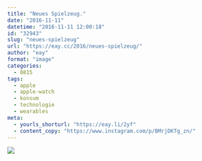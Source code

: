 ```yaml
---
title: "Neues Spielzeug."
date: "2016-11-11"
datetime: "2016-11-11 12:00:18"
id: "32943"
slug: "neues-spielzeug"
url: "https://eay.cc/2016/neues-spielzeug/"
author: "eay"
format: "image"
categories:
  - 0815
tags:
  - apple
  - apple-watch
  - konsum
  - technologie
  - wearables
meta:
  - yourls_shorturl: "https://eay.li/2yf"
  - content_copy: "https://www.instagram.com/p/BMrjDKTg_zn/"
---
```


![](https://eay.cc/uploads/2016/apple-watch.jpg)
